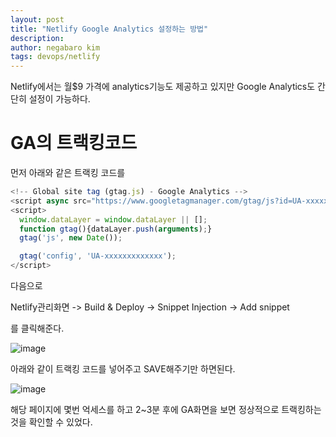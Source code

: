 ```yaml
---
layout: post
title: "Netlify Google Analytics 설정하는 방법"
description: 
author: negabaro kim
tags: devops/netlify
---
```


Netlify에서는 월$9 가격에 analytics기능도 제공하고 있지만
Google Analytics도 간단히 설정이 가능하다.


# GA의 트랙킹코드

먼저 아래와 같은 트랙킹 코드를

```js
<!-- Global site tag (gtag.js) - Google Analytics -->
<script async src="https://www.googletagmanager.com/gtag/js?id=UA-xxxxxxxxxxxx"></script>
<script>
  window.dataLayer = window.dataLayer || [];
  function gtag(){dataLayer.push(arguments);}
  gtag('js', new Date());

  gtag('config', 'UA-xxxxxxxxxxxxx');
</script>
```

다음으로

Netlify관리화면 -> Build & Deploy -> Snippet Injection -> Add snippet

를 클릭해준다.

![image](https://user-images.githubusercontent.com/4640346/99679599-78477080-2abf-11eb-883e-d09771e9a48c.png)

아래와 같이 트랙킹 코드를 넣어주고 SAVE해주기만 하면된다.

![image](https://user-images.githubusercontent.com/4640346/99679661-8b5a4080-2abf-11eb-972e-d8ae3c79b9b9.png)

해당 페이지에 몇번 억세스를 하고 2~3분 후에 GA화면을 보면 정상적으로 트랙킹하는것을 확인할 수 있었다. 